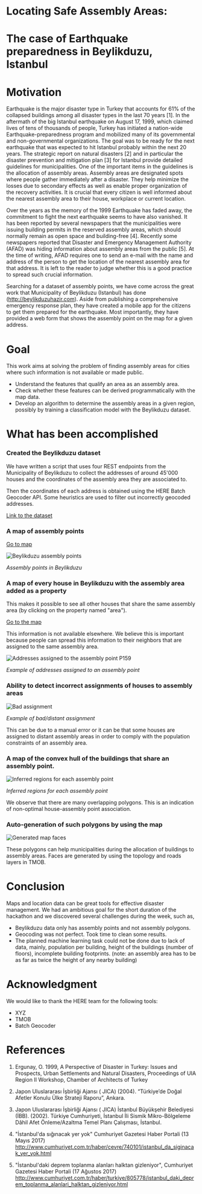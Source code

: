 Locating Safe Assembly Areas: 
==================
The case of Earthquake preparedness in Beylikduzu, Istanbul
==================

# Motivation
Earthquake is the major disaster type in Turkey that accounts for 61% of the collapsed buildings among all disaster 
types in the last 70 years [1]. In the aftermath of the big Istanbul earthquake on August 17, 1999, which claimed 
lives of tens of thousands of people, Turkey has initiated a nation-wide Earthquake-preparedness program and mobilized many of 
its governmental and non-governmental organizations. The goal was to be ready for the next earthquake that was expected to 
hit Istanbul probably within the next 20 years. The strategic report on natural disasters [2] and in particular 
the disaster prevention and mitigation plan [3] for Istanbul provide detailed guidelines for municipalities. One of the 
important items in the guidelines is the allocation of assembly areas. Assembly areas are designated spots 
where people gather immediately after a disaster. 
They help minimize the losses due to secondary effects as well as enable proper organization of the recovery activities.
It is crucial that every citizen is well informed about the nearest assembly area to their house, workplace or 
current location.

Over the years as the memory of the 1999 Earthquake has faded away, the commitment to fight the next earthquake seems 
to have also vanished.
It has been reported by several newspapers that the municipalities were issuing building permits in the reserved assembly areas, 
which should normally remain as open space and building-free [4]. Recently some newspapers reported that 
Disaster and Emergency Management Authority (AFAD) was hiding information about assembly areas from the public [5].
At the time of writing, AFAD requires one to send an e-mail with the name and address of the person to get the location
of the nearest assembly area for that address. It is left to the reader to judge whether this is a good practice to 
spread such crucial information.

Searching for a dataset of assembly points, we have come across the great work that Municipality of Beylikduzu (Istanbul)
has done (http://beylikduzuhazir.com). Aside from publishing a comprehensive emergency response plan, they have created a mobile app for the citizens to get them prepared for the earthquake. Most importantly, they have provided a web form that shows
the assembly point on the map for a given address.

# Goal
This work aims at solving the problem of finding assembly areas for cities where 
such information is not available or made public.

- Understand the features that qualify an area as an assembly area.
- Check whether these features can be derived programmatically with the map data.
- Develop an algorithm to determine the assembly areas in a given region,
  possibly by training a classification model with the Beylikduzu dataset.


# What has been accomplished

### Created the Beylikduzu dataset

We have written a script that uses four REST endpoints from the Municipality of Beylikduzu 
to collect the addresses of around 45'000 houses and the coordinates of 
the assembly area they are associated to.

Then the coordinates of each address is obtained using the HERE Batch Geocoder API.
Some heuristics are used to filter out incorrectly geocoded addresses. 

[Link to the dataset](https://github.com/derino/assembly_areas/raw/master/data/beylikduzu.zip)

### A map of assembly points

[Go to map](http://geojson.tools/index.html?url=https://xyz.api.here.com/hub/spaces/AEaJeP73/search?limit=5000&access_token=xAwk52zn8nbnijis8ZhTBA)

![Beylikduzu assembly points](https://github.com/derino/assembly_areas/raw/master/imgs/beylikduzu_assembly_points.png)

*Assembly points in Beylikduzu*

### A map of every house in Beylikduzu with the assembly area added as a property
This makes it possible to see all other houses that share the same assembly area 
(by clicking on the property named "area").

[Go to the map](http://geojson.tools/index.html?url=https://xyz.api.here.com/hub/spaces/OdtvVjSm/search?limit=5000&access_token=xAwk52zn8nbnijis8ZhTBA)

This information is not available elsewhere. We believe this is important because 
people can spread this information to their neighbors 
that are assigned to the same assembly area.

![Addresses assigned to the assembly point P159](https://github.com/derino/assembly_areas/raw/master/imgs/P159.png)

*Example of addresses assigned to an assembly point*


### Ability to detect incorrect assignments of houses to assembly areas 

![Bad assignment](https://github.com/derino/assembly_areas/raw/master/imgs/bad_assignment_example.png)

*Example of bad/distant assignment*

This can be due to a manual error 
or it can be that some houses are assigned to distant assembly areas in order to 
comply with the population constraints of an assembly area. 

### A map of the convex hull of the buildings that share an assembly point.

![Inferred regions for each assembly point](https://github.com/derino/assembly_areas/raw/master/imgs/assignment_polygons.png)

*Inferred regions for each assembly point*

We observe that there are many overlapping polygons. 
This is an indication of non-optimal house-assembly point association.

### Auto-generation of such polygons by using the map
 
![Generated map faces](https://github.com/derino/assembly_areas/raw/master/imgs/faces_example.png)

These polygons can help municipalities during the allocation of buildings to assembly areas.
Faces are generated by using the topology and roads layers in TMOB.

# Conclusion
Maps and location data can be great tools for effective disaster management.
We had an ambitious goal for the short duration of the hackathon and we discovered 
several challenges during the week, such as,
- Beylikduzu data only has assembly points and not assembly polygons.
- Geocoding was not perfect. Took time to clean some results.
- The planned machine learning task could not be done due to lack of data, mainly, 
population per building, height of the buildings (number of floors), 
incomplete building footprints. 
(note: an assembly area has to be as far as twice the height of any nearby building)

# Acknowledgment
We would like to thank the HERE team for the following tools:
- XYZ
- TMOB
- Batch Geocoder

# References

1. Ergunay, O. 1999, A Perspective of Disaster in Turkey: Issues and Prospects, Urban
Settlements and Natural Disasters, Proceedings of UIA Region II Workshop,
Chamber of Architects of Turkey

2. Japon Uluslararası İşbirliği Ajansı ( JICA) (2004). “Türkiye’de Doğal Afetler
Konulu Ülke Strateji Raporu”, Ankara.

3. Japon Uluslararası İşbirliği Ajansı ( JICA) İstanbul Büyükşehir Belediyesi
(İBB). (2002). Türkiye Cumhuriyeti, İstanbul İli Sismik Mikro-Bölgeleme Dâhil 
Afet Önleme/Azaltma Temel Planı Çalışması, İstanbul.

4. "İstanbul'da sığınacak yer yok" Cumhuriyet Gazetesi Haber Portali (13 Mayıs 2017)
http://www.cumhuriyet.com.tr/haber/cevre/740101/istanbul_da_siginacak_yer_yok.html

5. "İstanbul'daki deprem toplanma alanları halktan gizleniyor", Cumhuriyet Gazetesi Haber Portali (17 Ağustos 2017)
http://www.cumhuriyet.com.tr/haber/turkiye/805778/istanbul_daki_deprem_toplanma_alanlari_halktan_gizleniyor.html
